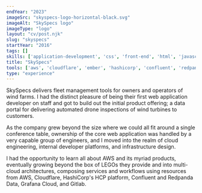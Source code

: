 ```yaml
---
endYear: "2023"
imageSrc: "skyspecs-logo-horizontal-black.svg"
imageAlt: "SkySpecs logo"
imageType: "logo"
layout: "cv/post.njk"
slug: "skyspecs"
startYear: "2016"
tags: []
skills: ['application-development', 'css', 'front-end', 'html', 'javascript', 'linux', 'network', 'platform-engineering', 'security', 'service-orchestration', 'zero-trust']
title: "SkySpecs"
tools: ['aws', 'cloudflare', 'ember', 'hashicorp', 'confluent', 'redpanda', 'grafana', 'gitlab']
type: "experience"
---
```

SkySpecs delivers fleet management tools for owners and operators of wind farms.  I had the distinct pleasure of being their first web application developer on staff and got to build out the initial product offering; a data portal for delivering automated drone inspections of wind turbines to customers.

As the company grew beyond the size where we could all fit around a single conference table, ownership of the core web application was handled by a very capable group of engineers, and I moved into the realm of cloud engineering, internal developer platforms, and infrastructure design.

I had the opportunity to learn all about AWS and its myriad products, eventually growing beyond the box of LEGOs they provide and into multi-cloud architectures, composing services and workflows using resources from AWS, Cloudflare, HashiCorp's HCP platform, Confluent and Redpanda Data, Grafana Cloud, and Gitlab.
